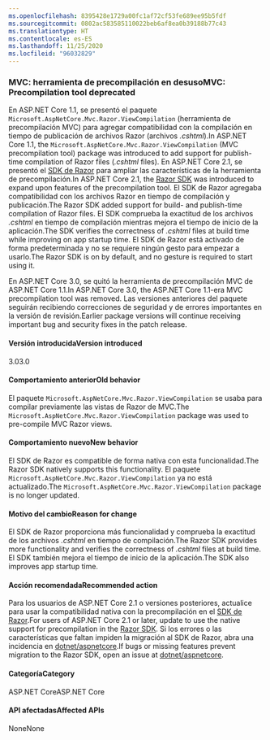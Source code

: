```yaml
---
ms.openlocfilehash: 8395428e1729a00fc1af72cf53fe689ee95b5fdf
ms.sourcegitcommit: 0802ac583585110022beb6af8ea0b39188b77c43
ms.translationtype: HT
ms.contentlocale: es-ES
ms.lasthandoff: 11/25/2020
ms.locfileid: "96032829"
---
```

### <a name="mvc-precompilation-tool-deprecated"></a><span data-ttu-id="c468b-101">MVC: herramienta de precompilación en desuso</span><span class="sxs-lookup"><span data-stu-id="c468b-101">MVC: Precompilation tool deprecated</span></span>

<span data-ttu-id="c468b-102">En ASP.NET Core 1.1, se presentó el paquete `Microsoft.AspNetCore.Mvc.Razor.ViewCompilation` (herramienta de precompilación MVC) para agregar compatibilidad con la compilación en tiempo de publicación de archivos Razor (archivos *.cshtml*).</span><span class="sxs-lookup"><span data-stu-id="c468b-102">In ASP.NET Core 1.1, the `Microsoft.AspNetCore.Mvc.Razor.ViewCompilation` (MVC precompilation tool) package was introduced to add support for publish-time compilation of Razor files (*.cshtml* files).</span></span> <span data-ttu-id="c468b-103">En ASP.NET Core 2.1, se presentó el [SDK de Razor](/aspnet/core/razor-pages/sdk?view=aspnetcore-2.1) para ampliar las características de la herramienta de precompilación.</span><span class="sxs-lookup"><span data-stu-id="c468b-103">In ASP.NET Core 2.1, the [Razor SDK](/aspnet/core/razor-pages/sdk?view=aspnetcore-2.1) was introduced to expand upon features of the precompilation tool.</span></span> <span data-ttu-id="c468b-104">El SDK de Razor agregaba compatibilidad con los archivos Razor en tiempo de compilación y publicación.</span><span class="sxs-lookup"><span data-stu-id="c468b-104">The Razor SDK added support for build- and publish-time compilation of Razor files.</span></span> <span data-ttu-id="c468b-105">El SDK comprueba la exactitud de los archivos *.cshtml* en tiempo de compilación mientras mejora el tiempo de inicio de la aplicación.</span><span class="sxs-lookup"><span data-stu-id="c468b-105">The SDK verifies the correctness of *.cshtml* files at build time while improving on app startup time.</span></span> <span data-ttu-id="c468b-106">El SDK de Razor está activado de forma predeterminada y no se requiere ningún gesto para empezar a usarlo.</span><span class="sxs-lookup"><span data-stu-id="c468b-106">The Razor SDK is on by default, and no gesture is required to start using it.</span></span>

<span data-ttu-id="c468b-107">En ASP.NET Core 3.0, se quitó la herramienta de precompilación MVC de ASP.NET Core 1.1.</span><span class="sxs-lookup"><span data-stu-id="c468b-107">In ASP.NET Core 3.0, the ASP.NET Core 1.1-era MVC precompilation tool was removed.</span></span> <span data-ttu-id="c468b-108">Las versiones anteriores del paquete seguirán recibiendo correcciones de seguridad y de errores importantes en la versión de revisión.</span><span class="sxs-lookup"><span data-stu-id="c468b-108">Earlier package versions will continue receiving important bug and security fixes in the patch release.</span></span>

#### <a name="version-introduced"></a><span data-ttu-id="c468b-109">Versión introducida</span><span class="sxs-lookup"><span data-stu-id="c468b-109">Version introduced</span></span>

<span data-ttu-id="c468b-110">3.0</span><span class="sxs-lookup"><span data-stu-id="c468b-110">3.0</span></span>

#### <a name="old-behavior"></a><span data-ttu-id="c468b-111">Comportamiento anterior</span><span class="sxs-lookup"><span data-stu-id="c468b-111">Old behavior</span></span>

<span data-ttu-id="c468b-112">El paquete `Microsoft.AspNetCore.Mvc.Razor.ViewCompilation` se usaba para compilar previamente las vistas de Razor de MVC.</span><span class="sxs-lookup"><span data-stu-id="c468b-112">The `Microsoft.AspNetCore.Mvc.Razor.ViewCompilation` package was used to pre-compile MVC Razor views.</span></span>

#### <a name="new-behavior"></a><span data-ttu-id="c468b-113">Comportamiento nuevo</span><span class="sxs-lookup"><span data-stu-id="c468b-113">New behavior</span></span>

<span data-ttu-id="c468b-114">El SDK de Razor es compatible de forma nativa con esta funcionalidad.</span><span class="sxs-lookup"><span data-stu-id="c468b-114">The Razor SDK natively supports this functionality.</span></span> <span data-ttu-id="c468b-115">El paquete `Microsoft.AspNetCore.Mvc.Razor.ViewCompilation` ya no está actualizado.</span><span class="sxs-lookup"><span data-stu-id="c468b-115">The `Microsoft.AspNetCore.Mvc.Razor.ViewCompilation` package is no longer updated.</span></span>

#### <a name="reason-for-change"></a><span data-ttu-id="c468b-116">Motivo del cambio</span><span class="sxs-lookup"><span data-stu-id="c468b-116">Reason for change</span></span>

<span data-ttu-id="c468b-117">El SDK de Razor proporciona más funcionalidad y comprueba la exactitud de los archivos *.cshtml* en tiempo de compilación.</span><span class="sxs-lookup"><span data-stu-id="c468b-117">The Razor SDK provides more functionality and verifies the correctness of *.cshtml* files at build time.</span></span> <span data-ttu-id="c468b-118">El SDK también mejora el tiempo de inicio de la aplicación.</span><span class="sxs-lookup"><span data-stu-id="c468b-118">The SDK also improves app startup time.</span></span>

#### <a name="recommended-action"></a><span data-ttu-id="c468b-119">Acción recomendada</span><span class="sxs-lookup"><span data-stu-id="c468b-119">Recommended action</span></span>

<span data-ttu-id="c468b-120">Para los usuarios de ASP.NET Core 2.1 o versiones posteriores, actualice para usar la compatibilidad nativa con la precompilación en el [SDK de Razor](/aspnet/core/razor-pages/sdk?view=aspnetcore-3.0).</span><span class="sxs-lookup"><span data-stu-id="c468b-120">For users of ASP.NET Core 2.1 or later, update to use the native support for precompilation in the [Razor SDK](/aspnet/core/razor-pages/sdk?view=aspnetcore-3.0).</span></span> <span data-ttu-id="c468b-121">Si los errores o las características que faltan impiden la migración al SDK de Razor, abra una incidencia en [dotnet/aspnetcore](https://github.com/dotnet/aspnetcore/issues).</span><span class="sxs-lookup"><span data-stu-id="c468b-121">If bugs or missing features prevent migration to the Razor SDK, open an issue at [dotnet/aspnetcore](https://github.com/dotnet/aspnetcore/issues).</span></span>

#### <a name="category"></a><span data-ttu-id="c468b-122">Categoría</span><span class="sxs-lookup"><span data-stu-id="c468b-122">Category</span></span>

<span data-ttu-id="c468b-123">ASP.NET Core</span><span class="sxs-lookup"><span data-stu-id="c468b-123">ASP.NET Core</span></span>

#### <a name="affected-apis"></a><span data-ttu-id="c468b-124">API afectadas</span><span class="sxs-lookup"><span data-stu-id="c468b-124">Affected APIs</span></span>

<span data-ttu-id="c468b-125">None</span><span class="sxs-lookup"><span data-stu-id="c468b-125">None</span></span>

<!-- 

#### Affected APIs

Not detectable via API analysis

-->
